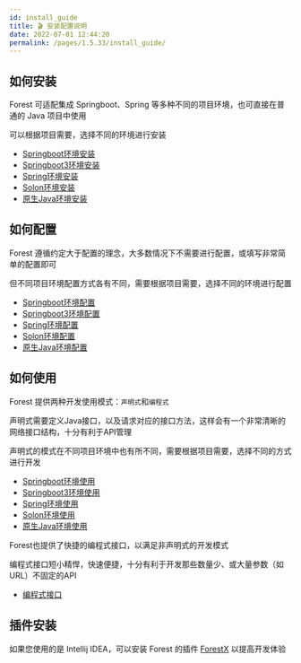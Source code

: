```yaml
---
id: install_guide
title: 🎬 安装配置说明
date: 2022-07-01 12:44:20
permalink: /pages/1.5.33/install_guide/
---
```



## 如何安装

Forest 可适配集成 Springboot、Spring 等多种不同的项目环境，也可直接在普通的 Java 项目中使用

可以根据项目需要，选择不同的环境进行安装

- [Springboot环境安装](/pages/1.5.33/spring_boot_install/)
- [Springboot3环境安装](/pages/1.5.33/spring_boot3_install/)
- [Spring环境安装](/pages/1.5.33/spring_install/)
- [Solon环境安装](/pages/1.5.33/solon_install/)
- [原生Java环境安装](/pages/1.5.33/java_install/)

## 如何配置

Forest 遵循约定大于配置的理念，大多数情况下不需要进行配置，或填写非常简单的配置即可

但不同项目环境配置方式各有不同，需要根据项目需要，选择不同的环境进行配置

- [Springboot环境配置](/pages/1.5.33/spring_boot_install/)
- [Springboot3环境配置](/pages/1.5.33/spring_boot3_install/)
- [Spring环境配置](/pages/1.5.33/spring_config/)
- [Solon环境配置](/pages/1.5.33/solon_config/)
- [原生Java环境配置](/pages/1.5.33/java_config/)

## 如何使用

Forest 提供两种开发使用模式：`声明式`和`编程式`

声明式需要定义Java接口，以及请求对应的接口方法，这样会有一个非常清晰的网络接口结构，十分有利于API管理

声明式的模式在不同项目环境中也有所不同，需要根据项目需要，选择不同的方式进行开发

- [Springboot环境使用](/pages/1.5.33/spring_boot_usage/)
- [Springboot3环境使用](/pages/1.5.33/spring_boot3_usage/)
- [Spring环境使用](/pages/1.5.33/spring_usage/)
- [Solon环境使用](/pages/1.5.33/solon_usage/)
- [原生Java环境使用](/pages/1.5.33/java_usage/)

Forest也提供了快捷的编程式接口，以满足非声明式的开发模式

编程式接口短小精悍，快速便捷，十分有利于开发那些数量少、或大量参数（如URL）不固定的API

- [编程式接口](/pages/1.5.33/param_api/)

## 插件安装

如果您使用的是 Intellij IDEA，可以安装 Forest 的插件 [ForestX](/pages/plugin/forestx/) 以提高开发体验

